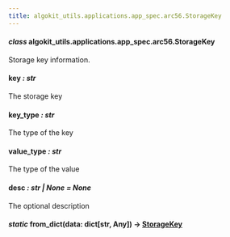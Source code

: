 ```yaml
---
title: algokit_utils.applications.app_spec.arc56.StorageKey
---
```

#### *class* algokit_utils.applications.app_spec.arc56.StorageKey

Storage key information.

#### key *: str*

The storage key

#### key_type *: str*

The type of the key

#### value_type *: str*

The type of the value

#### desc *: str | None* *= None*

The optional description

#### *static* from_dict(data: dict[str, Any]) → [StorageKey](#algokit_utils.applications.app_spec.arc56.StorageKey)